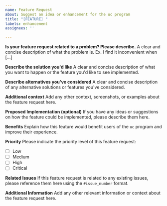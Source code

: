 ```yaml
---
name: Feature Request
about: Suggest an idea or enhancement for the uc program
title: "[FEATURE] "
labels: enhancement
assignees: ''

---
```


**Is your feature request related to a problem? Please describe.**
A clear and concise description of what the problem is. Ex. I find it inconvenient when [...]

**Describe the solution you'd like**
A clear and concise description of what you want to happen or the feature you'd like to see implemented.

**Describe alternatives you've considered**
A clear and concise description of any alternative solutions or features you've considered.

**Additional context**
Add any other context, screenshots, or examples about the feature request here.

**Proposed Implementation (optional)**
If you have any ideas or suggestions on how the feature could be implemented, please describe them here.

**Benefits**
Explain how this feature would benefit users of the `uc` program and improve their experience.

**Priority**
Please indicate the priority level of this feature request:
- [ ] Low
- [ ] Medium
- [ ] High
- [ ] Critical

**Related Issues**
If this feature request is related to any existing issues, please reference them here using the `#issue_number` format.

**Additional Information**
Add any other relevant information or context about the feature request here.
